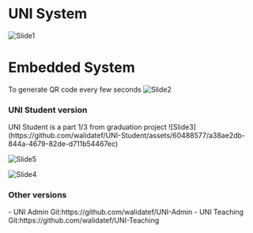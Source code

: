 # UNI System 
![Slide1](https://github.com/walidatef/UNI-Student/assets/60488577/3a85bdc3-8765-4aa1-ac24-277ad75726ee)

# Embedded System 
To generate QR code every few seconds
![Slide2](https://github.com/walidatef/UNI-Student/assets/60488577/0ddf2d10-09ec-4a92-a061-05c7921ed03b)

<h3> UNI Student version</h3>
UNI Student is a part 1/3 from graduation project
![Slide3](https://github.com/walidatef/UNI-Student/assets/60488577/a38ae2db-844a-4679-82de-d711b54467ec)

![Slide5](https://github.com/walidatef/UNI-Student/assets/60488577/d8b65666-26a1-4eab-9e1c-0486cde6c711)

![Slide4](https://github.com/walidatef/UNI-Student/assets/60488577/bc7fd3a5-af2e-4b59-8349-6c29557e5b91)

<h3>Other versions</h3>
- UNI Admin
  Git:https://github.com/walidatef/UNI-Admin
- UNI Teaching
  Git:https://github.com/walidatef/UNI-Teaching

